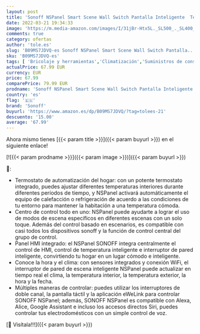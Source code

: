 ```yaml
---
layout: post
title: 'Sonoff NSPanel Smart Scene Wall Switch Pantalla Inteligente  Termostato De Temperatura Y Sensor Ambiental Incorporados  Centro De Control Todo En Uno En El Panel HMI'
date: 2022-03-21 19:34:33
image: 'https://m.media-amazon.com/images/I/31jBr-Htx5L._SL500_._SL400_.jpg'
comments: true
category: ofertas
author: 'tole.es'
slug: 'B09MS7JDVQ-es Sonoff NSPanel Smart Scene Wall Switch Pantalla...'
sku: 'B09MS7JDVQ-es'
tags: [ 'Bricolaje y herramientas','Climatización','Suministros de construcción','Termostatos','Termostatos y accesorios','sonoff', ]
actualPrice: 67.99 EUR
currency: EUR
price: 67.99
comparePrice: 79.99 EUR
prodname: 'Sonoff NSPanel Smart Scene Wall Switch Pantalla Inteligente  Termostato De Temperatura Y Sensor Ambiental Incorporados  Centro De Control Todo En Uno En El Panel HMI'
country: 'es'
flag: '🇪🇸'
brand: 'Sonoff'
buyurl: 'https://www.amazon.es/dp/B09MS7JDVQ/?tag=tolees-21'
descuento: '15.00'
average: '67.99'
---
```


Ahora mismo tienes [{{< param title >}}]({{< param buyurl >}}) en el siguiente enlace!

[![{{< param prodname >}}]({{< param image >}})]({{< param buyurl >}})

🔎:

- Termostato de automatización del hogar: con un potente termostato integrado, puedes ajustar diferentes temperaturas interiores durante diferentes períodos de tiempo, y NSPanel activará automáticamente el equipo de calefacción o refrigeración de acuerdo a las condiciones de tu entorno para mantener la habitación a una temperatura cómoda.
- Centro de control todo en uno: NSPanel puede ayudarte a lograr el uso de modos de escena específicos en diferentes escenas con un solo toque. Además del control basado en escenarios, es compatible con casi todos los dispositivos sonoff y la función de control central del grupo de control.
- Panel HMI integrado: el NSPanel SONOFF integra centralmente el control de HMI, control de temperatura inteligente e interruptor de pared inteligente, convirtiendo tu hogar en un lugar cómodo e inteligente.
- Conoce la hora y el clima: con sensores integrados y conexión WiFi, el interruptor de pared de escena inteligente NSPanel puede actualizar en tiempo real el clima, la temperatura interior, la temperatura exterior, la hora y la fecha.
- Múltiples maneras de controlar: puedes utilizar los interruptores de doble canal, la pantalla táctil y la aplicación eWeLink para controlar SONOFF NSPanel; además, SONOFF NSPanel es compatible con Alexa, Alice, Google Assistant e incluso los accesos directos Siri, puedes controlar tus electrodomésticos con un simple control de voz.

[🛒 Visítala!!!]({{< param buyurl >}})
